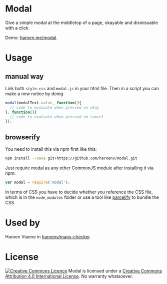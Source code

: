 # Modal

Give a simple modal at the middletop of a page, okayable and dismissable with a click.

Demo: [haroen.me/modal](https://haroen.me/modal).

# Usage

## manual way

Link both `style.css` and `modal.js` in your html file. Then in a script you can make a new notice by doing

```js
modal(modalText.value, function(){
  // code to evaluate when pressed on okay
}, function(){
  // code to evaluate when pressed on cancel
});
```

## browserify
You need to install this via npm first like this:

```sh
npm install --save git+https://github.com/haroenv/modal.git
```

Just require modal as any other CommonJS module after installing it via npm:

```javascript
var modal = require('modal');
```

In terms of CSS you have to decide whether you reference the CSS file, which is in the `node_modules` folder or use a tool like [parcelify](https://www.npmjs.com/package/parcelify) to bundle the CSS. 

# Used by

Haroen Viaene in [haroenv/maps-checker](https://github.com/haroenv/maps-checker).

# License

[![Creative Commons Licence](https://i.creativecommons.org/l/by/4.0/88x31.png)](http://creativecommons.org/licenses/by/4.0/)
Modal is licensed under a [Creative Commons Attribution 4.0 International License](http://creativecommons.org/licenses/by/4.0/). No warranty whatsoever.
